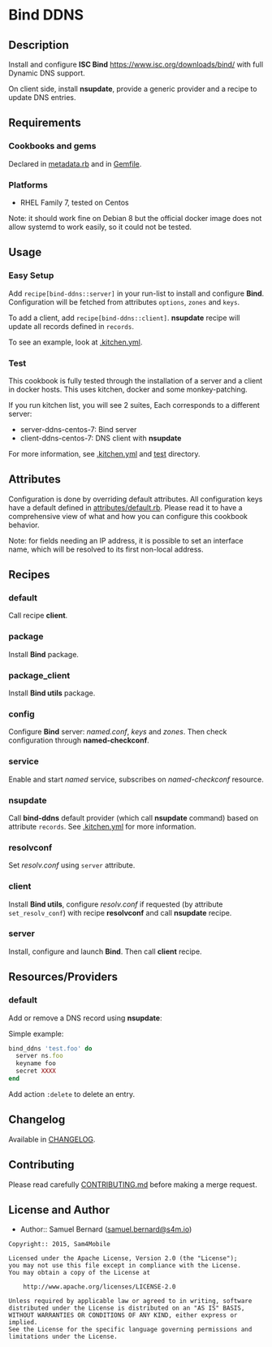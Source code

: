 Bind DDNS
=========

Description
-----------

Install and configure **ISC Bind** <https://www.isc.org/downloads/bind/> with
full Dynamic DNS support.

On client side, install **nsupdate**, provide a generic provider and a recipe
to update DNS entries.

Requirements
------------

### Cookbooks and gems

Declared in [metadata.rb](metadata.rb) and in [Gemfile](Gemfile).

### Platforms

- RHEL Family 7, tested on Centos

Note: it should work fine on Debian 8 but the official docker image does not
allow systemd to work easily, so it could not be tested.

Usage
-----

### Easy Setup

Add `recipe[bind-ddns::server]` in your run-list to install and configure
**Bind**. Configuration will be fetched from attributes `options`, `zones` and
`keys`.

To add a client, add `recipe[bind-ddns::client]`. **nsupdate** recipe will
update all records defined in `records`.

To see an example, look at [.kitchen.yml](.kitchen.yml).

### Test

This cookbook is fully tested through the installation of a server and a client
in docker hosts. This uses kitchen, docker and some monkey-patching.

If you run kitchen list, you will see 2 suites, Each corresponds to a different
server:

- server-ddns-centos-7: Bind server
- client-ddns-centos-7: DNS client with **nsupdate**

For more information, see [.kitchen.yml](.kitchen.yml) and [test](test)
directory.

Attributes
----------

Configuration is done by overriding default attributes. All configuration keys
have a default defined in [attributes/default.rb](attributes/default.rb).
Please read it to have a comprehensive view of what and how you can configure
this cookbook behavior.

Note: for fields needing an IP address, it is possible to set an interface
name, which will be resolved to its first non-local address.

Recipes
-------

### default

Call recipe **client**.

### package

Install **Bind** package.

### package\_client

Install **Bind utils** package.

### config

Configure **Bind** server: *named.conf*, *keys* and *zones*.
Then check configuration through **named-checkconf**.

### service

Enable and start *named* service, subscribes on *named-checkconf* resource.

### nsupdate

Call **bind-ddns** default provider (which call **nsupdate** command) based on
attribute `records`. See [.kitchen.yml](.kitchen.yml) for more information.

### resolvconf

Set *resolv.conf* using `server` attribute.

### client

Install **Bind utils**, configure *resolv.conf* if requested (by attribute
`set_resolv_conf`) with recipe **resolvconf** and call **nsupdate** recipe.

### server

Install, configure and launch **Bind**. Then call **client** recipe.

Resources/Providers
-------------------

### default

Add or remove a DNS record using **nsupdate**:

Simple example:
```ruby
bind_ddns 'test.foo' do
  server ns.foo
  keyname foo
  secret XXXX
end
```

Add action `:delete` to delete an entry.

Changelog
---------

Available in [CHANGELOG](CHANGELOG).

Contributing
------------

Please read carefully [CONTRIBUTING.md](CONTRIBUTING.md) before making a merge
request.

License and Author
------------------

- Author:: Samuel Bernard (<samuel.bernard@s4m.io>)

```text
Copyright:: 2015, Sam4Mobile

Licensed under the Apache License, Version 2.0 (the "License");
you may not use this file except in compliance with the License.
You may obtain a copy of the License at

    http://www.apache.org/licenses/LICENSE-2.0

Unless required by applicable law or agreed to in writing, software
distributed under the License is distributed on an "AS IS" BASIS,
WITHOUT WARRANTIES OR CONDITIONS OF ANY KIND, either express or implied.
See the License for the specific language governing permissions and
limitations under the License.
```
